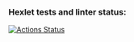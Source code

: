 ### Hexlet tests and linter status:
[![Actions Status](https://github.com/Pipk0/frontend-project-lvl1/workflows/hexlet-check/badge.svg)](https://github.com/Pipk0/frontend-project-lvl1/actions)